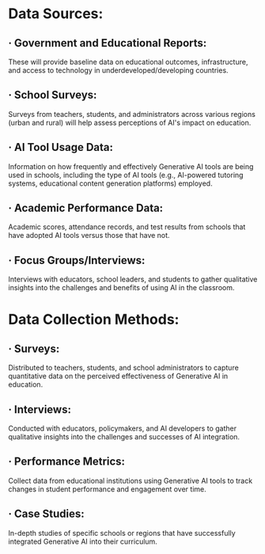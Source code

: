 # Data Sources:
## · Government and Educational Reports: 
These will provide baseline data on educational outcomes, infrastructure, and access to technology in underdeveloped/developing countries. </br>
## · School Surveys: 
Surveys from teachers, students, and administrators across various regions (urban and rural) will help assess perceptions of AI's impact on education.</br>
## · AI Tool Usage Data: 
Information on how frequently and effectively Generative AI tools are being used in schools, including the type of AI tools (e.g., AI-powered tutoring systems, educational content generation platforms) employed.</br>
## · Academic Performance Data: 
Academic scores, attendance records, and test results from schools that have adopted AI tools versus those that have not.</br>
## · Focus Groups/Interviews: 
Interviews with educators, school leaders, and students to gather qualitative insights into the challenges and benefits of using AI in the classroom.</br>

# Data Collection Methods:
## · Surveys: 
Distributed to teachers, students, and school administrators to capture quantitative data on the perceived effectiveness of Generative AI in education.</br>
## · Interviews: 
Conducted with educators, policymakers, and AI developers to gather qualitative insights into the challenges and successes of AI integration.</br>
## · Performance Metrics: 
Collect data from educational institutions using Generative AI tools to track changes in student performance and engagement over time.</br>
## · Case Studies: 
In-depth studies of specific schools or regions that have successfully integrated Generative AI into their curriculum.</br>
